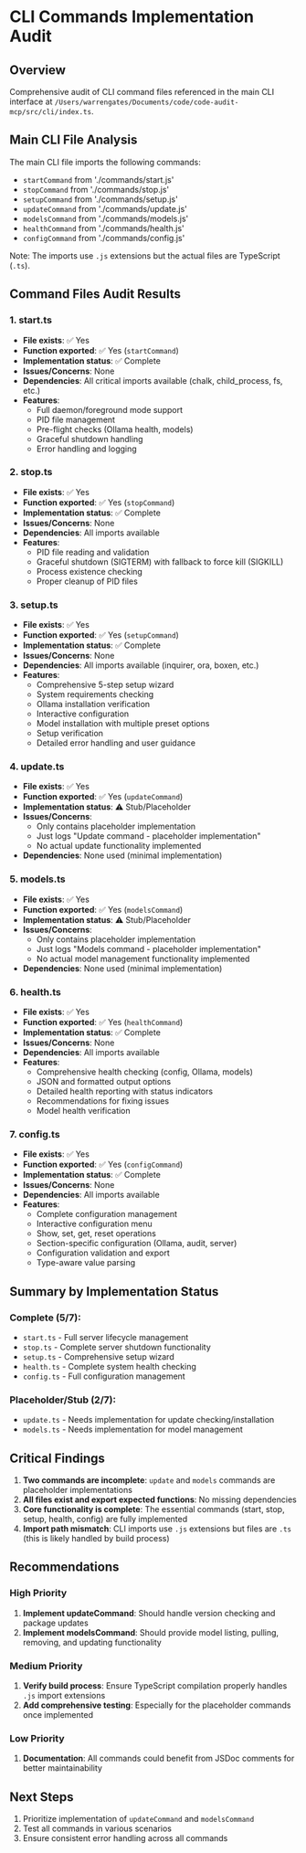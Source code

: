 # CLI Commands Implementation Audit

## Overview

Comprehensive audit of CLI command files referenced in the main CLI interface at `/Users/warrengates/Documents/code/code-audit-mcp/src/cli/index.ts`.

## Main CLI File Analysis

The main CLI file imports the following commands:

- `startCommand` from './commands/start.js'
- `stopCommand` from './commands/stop.js'
- `setupCommand` from './commands/setup.js'
- `updateCommand` from './commands/update.js'
- `modelsCommand` from './commands/models.js'
- `healthCommand` from './commands/health.js'
- `configCommand` from './commands/config.js'

Note: The imports use `.js` extensions but the actual files are TypeScript (`.ts`).

## Command Files Audit Results

### 1. start.ts

- **File exists**: ✅ Yes
- **Function exported**: ✅ Yes (`startCommand`)
- **Implementation status**: ✅ Complete
- **Issues/Concerns**: None
- **Dependencies**: All critical imports available (chalk, child_process, fs, etc.)
- **Features**:
  - Full daemon/foreground mode support
  - PID file management
  - Pre-flight checks (Ollama health, models)
  - Graceful shutdown handling
  - Error handling and logging

### 2. stop.ts

- **File exists**: ✅ Yes
- **Function exported**: ✅ Yes (`stopCommand`)
- **Implementation status**: ✅ Complete
- **Issues/Concerns**: None
- **Dependencies**: All imports available
- **Features**:
  - PID file reading and validation
  - Graceful shutdown (SIGTERM) with fallback to force kill (SIGKILL)
  - Process existence checking
  - Proper cleanup of PID files

### 3. setup.ts

- **File exists**: ✅ Yes
- **Function exported**: ✅ Yes (`setupCommand`)
- **Implementation status**: ✅ Complete
- **Issues/Concerns**: None
- **Dependencies**: All imports available (inquirer, ora, boxen, etc.)
- **Features**:
  - Comprehensive 5-step setup wizard
  - System requirements checking
  - Ollama installation verification
  - Interactive configuration
  - Model installation with multiple preset options
  - Setup verification
  - Detailed error handling and user guidance

### 4. update.ts

- **File exists**: ✅ Yes
- **Function exported**: ✅ Yes (`updateCommand`)
- **Implementation status**: ⚠️ Stub/Placeholder
- **Issues/Concerns**:
  - Only contains placeholder implementation
  - Just logs "Update command - placeholder implementation"
  - No actual update functionality implemented
- **Dependencies**: None used (minimal implementation)

### 5. models.ts

- **File exists**: ✅ Yes
- **Function exported**: ✅ Yes (`modelsCommand`)
- **Implementation status**: ⚠️ Stub/Placeholder
- **Issues/Concerns**:
  - Only contains placeholder implementation
  - Just logs "Models command - placeholder implementation"
  - No actual model management functionality implemented
- **Dependencies**: None used (minimal implementation)

### 6. health.ts

- **File exists**: ✅ Yes
- **Function exported**: ✅ Yes (`healthCommand`)
- **Implementation status**: ✅ Complete
- **Issues/Concerns**: None
- **Dependencies**: All imports available
- **Features**:
  - Comprehensive health checking (config, Ollama, models)
  - JSON and formatted output options
  - Detailed health reporting with status indicators
  - Recommendations for fixing issues
  - Model health verification

### 7. config.ts

- **File exists**: ✅ Yes
- **Function exported**: ✅ Yes (`configCommand`)
- **Implementation status**: ✅ Complete
- **Issues/Concerns**: None
- **Dependencies**: All imports available
- **Features**:
  - Complete configuration management
  - Interactive configuration menu
  - Show, set, get, reset operations
  - Section-specific configuration (Ollama, audit, server)
  - Configuration validation and export
  - Type-aware value parsing

## Summary by Implementation Status

### Complete (5/7):

- `start.ts` - Full server lifecycle management
- `stop.ts` - Complete server shutdown functionality
- `setup.ts` - Comprehensive setup wizard
- `health.ts` - Complete system health checking
- `config.ts` - Full configuration management

### Placeholder/Stub (2/7):

- `update.ts` - Needs implementation for update checking/installation
- `models.ts` - Needs implementation for model management

## Critical Findings

1. **Two commands are incomplete**: `update` and `models` commands are placeholder implementations
2. **All files exist and export expected functions**: No missing dependencies
3. **Core functionality is complete**: The essential commands (start, stop, setup, health, config) are fully implemented
4. **Import path mismatch**: CLI imports use `.js` extensions but files are `.ts` (this is likely handled by build process)

## Recommendations

### High Priority

1. **Implement updateCommand**: Should handle version checking and package updates
2. **Implement modelsCommand**: Should provide model listing, pulling, removing, and updating functionality

### Medium Priority

1. **Verify build process**: Ensure TypeScript compilation properly handles `.js` import extensions
2. **Add comprehensive testing**: Especially for the placeholder commands once implemented

### Low Priority

1. **Documentation**: All commands could benefit from JSDoc comments for better maintainability

## Next Steps

1. Prioritize implementation of `updateCommand` and `modelsCommand`
2. Test all commands in various scenarios
3. Ensure consistent error handling across all commands
